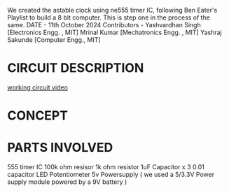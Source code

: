 We created the astable clock using ne555 timer IC, following Ben Eater's Playlist to build a 8 bit computer. This is step one in the process of the same.
DATE - 11th October 2024
Contributors - 
Yashvardhan Singh [Electronics Engg. , MIT] 
Mrinal Kumar [Mechatronics Engg. , MIT] 
Yashraj Sakunde [Computer Engg., MIT]

# CIRCUIT DESCRIPTION
[working circuit video](https://youtube.com/shorts/is5EWHqlPvY)
# CONCEPT

# PARTS INVOLVED

555 timer IC
100k ohm resisor 
1k ohm resistor
1uF Capacitor x 3
0.01 capacitor
LED
Potentiometer
5v Powersupply ( we used a 5/3.3V Power supply module powered by a 9V battery )
